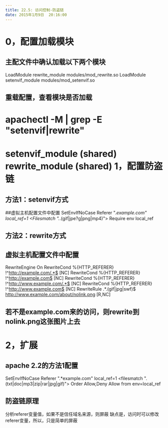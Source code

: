 ```yaml
---
title: 22.5: 访问控制-防盗链
date: 2015年1月9日	 20:16:00
---
```

 
0，配置加载模块
===============================================
## 主配文件中确认加载以下两个模块
LoadModule rewrite_module modules/mod_rewrite.so
LoadModule setenvif_module modules/mod_setenvif.so
 
## 重载配置，查看模块是否加载
# apachectl -M | grep -E "setenvif|rewrite"
 setenvif_module (shared)
 rewrite_module (shared) 
1，配置防盗链
===============================================
## 方法1：setenvif方式
##虚拟主机配置文件中配置
SetEnvIfNoCase Referer ".*example\.com" local_ref=1
<Filesmatch ".*\.(gif|jpe?g|png|mp4)">
        Require env local_ref
</Filesmatch>
 
 
## 方法2：rewrite方式
## 虚拟主机配置文件中配置
RewriteEngine On
RewriteCond %{HTTP_REFERER} !^http://example.com/.*$ [NC]
RewriteCond %{HTTP_REFERER} !^http://example.com$ [NC]
RewriteCond %{HTTP_REFERER} !^http://www.example.com/.*$ [NC]
RewriteCond %{HTTP_REFERER} !^http://www.example.com$ [NC]
RewriteRule .*\.(gif|jpg|swf)$ http://www.example.com/about/nolink.png [R,NC]
## 若不是example.com来的访问，则rewrite到nolink.png这张图片上去 
2，扩展
===============================================
## apache 2.2的方法1配置
SetEnvIfNoCase Referer ".*example\.com" local_ref=1
<filesmatch "\.(txt|doc|mp3|zip|rar|jpg|gif)"> 
    Order Allow,Deny 
    Allow from env=local_ref 
</filesmatch>
 
## 防盗链原理
分析referer变量值，如果不是信任域名来源，则屏蔽
缺点是，访问时可以修改referer变量，所以，只是简单的屏蔽
